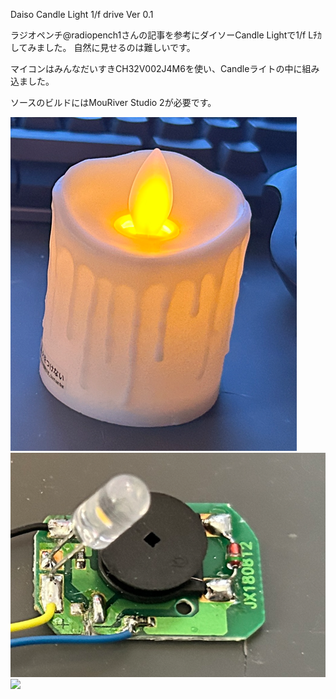 
Daiso Candle Light 1/f drive Ver 0.1

ラジオペンチ@radiopench1さんの記事を参考にダイソーCandle Lightで1/f Lﾁｶしてみました。
自然に見せるのは難しいです。

マイコンはみんなだいすきCH32V002J4M6を使い、Candleライトの中に組み込ました。

ソースのビルドにはMouRiver Studio 2が必要です。

![](img/2025-09-18-17-28-02.png)
![](img/2025-09-18-17-28-48.png)
![](img/2025-09-18-17-29-09.png)